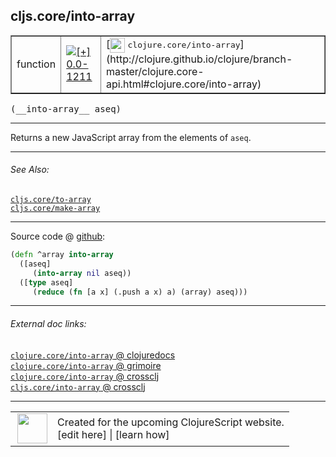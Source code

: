 ## cljs.core/into-array



 <table border="1">
<tr>
<td>function</td>
<td><a href="https://github.com/cljsinfo/cljs-api-docs/tree/0.0-1211"><img valign="middle" alt="[+] 0.0-1211" title="Added in 0.0-1211" src="https://img.shields.io/badge/+-0.0--1211-lightgrey.svg"></a> </td>
<td>
[<img height="24px" valign="middle" src="http://i.imgur.com/1GjPKvB.png"> <samp>clojure.core/into-array</samp>](http://clojure.github.io/clojure/branch-master/clojure.core-api.html#clojure.core/into-array)
</td>
</tr>
</table>


 <samp>
(__into-array__ aseq)<br>
</samp>

---

Returns a new JavaScript array from the elements of `aseq`.



---


###### See Also:

[`cljs.core/to-array`](../cljs.core/to-array.md)<br>
[`cljs.core/make-array`](../cljs.core/make-array.md)<br>

---




Source code @ [github](https://github.com/clojure/clojurescript/blob/r2322/src/cljs/cljs/core.cljs#L195-L199):

```clj
(defn ^array into-array
  ([aseq]
     (into-array nil aseq))
  ([type aseq]
     (reduce (fn [a x] (.push a x) a) (array) aseq)))
```

<!--
Repo - tag - source tree - lines:

 <pre>
clojurescript @ r2322
└── src
    └── cljs
        └── cljs
            └── <ins>[core.cljs:195-199](https://github.com/clojure/clojurescript/blob/r2322/src/cljs/cljs/core.cljs#L195-L199)</ins>
</pre>

-->

---



###### External doc links:

[`clojure.core/into-array` @ clojuredocs](http://clojuredocs.org/clojure.core/into-array)<br>
[`clojure.core/into-array` @ grimoire](http://conj.io/store/v1/org.clojure/clojure/1.7.0-beta3/clj/clojure.core/into-array/)<br>
[`clojure.core/into-array` @ crossclj](http://crossclj.info/fun/clojure.core/into-array.html)<br>
[`cljs.core/into-array` @ crossclj](http://crossclj.info/fun/cljs.core.cljs/into-array.html)<br>

---

 <table>
<tr><td>
<img valign="middle" align="right" width="48px" src="http://i.imgur.com/Hi20huC.png">
</td><td>
Created for the upcoming ClojureScript website.<br>
[edit here] | [learn how]
</td></tr></table>

[edit here]:https://github.com/cljsinfo/cljs-api-docs/blob/master/cljsdoc/cljs.core/into-array.cljsdoc
[learn how]:https://github.com/cljsinfo/cljs-api-docs/wiki/cljsdoc-files

<!--

This information was too distracting to show to readers, but I'll leave it
commented here since it is helpful to:

- pretty-print the data used to generate this document
- and show how to retrieve that data



The API data for this symbol:

```clj
{:description "Returns a new JavaScript array from the elements of `aseq`.",
 :return-type array,
 :ns "cljs.core",
 :name "into-array",
 :signature ["[aseq]"],
 :history [["+" "0.0-1211"]],
 :type "function",
 :related ["cljs.core/to-array" "cljs.core/make-array"],
 :full-name-encode "cljs.core/into-array",
 :source {:code "(defn ^array into-array\n  ([aseq]\n     (into-array nil aseq))\n  ([type aseq]\n     (reduce (fn [a x] (.push a x) a) (array) aseq)))",
          :title "Source code",
          :repo "clojurescript",
          :tag "r2322",
          :filename "src/cljs/cljs/core.cljs",
          :lines [195 199]},
 :full-name "cljs.core/into-array",
 :clj-symbol "clojure.core/into-array"}

```

Retrieve the API data for this symbol:

```clj
;; from Clojure REPL
(require '[clojure.edn :as edn])
(-> (slurp "https://raw.githubusercontent.com/cljsinfo/cljs-api-docs/catalog/cljs-api.edn")
    (edn/read-string)
    (get-in [:symbols "cljs.core/into-array"]))
```

-->
